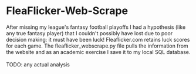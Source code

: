 # FleaFlicker-Web-Scrape

After missing my league's fantasy football playoffs I had a hypothesis (like any true fantasy player) that I couldn't possibly have lost due to poor decision making: it must have been luck! Fleaflicker.com retains luck scores for each game. The fleaflicker_webscrape.py file pulls the information from the website and as an academic exercise I save it to my local SQL database.
</br>
</br>
TODO: any actual analysis
